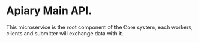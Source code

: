 # Apiary Main API.

This microservice is the root component of the Core system, each workers, clients and submitter will exchange data with it.